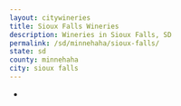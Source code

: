 ```yaml
---
layout: citywineries
title: Sioux Falls Wineries
description: Wineries in Sioux Falls, SD
permalink: /sd/minnehaha/sioux-falls/
state: sd
county: minnehaha
city: sioux falls
---
```

-
